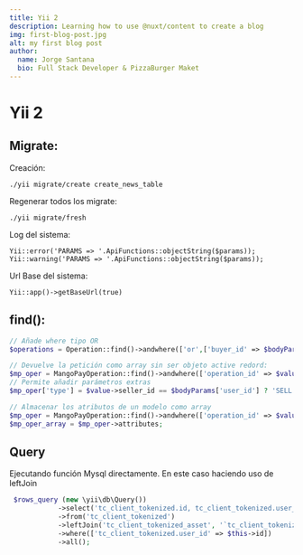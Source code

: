 ```yaml
---
title: Yii 2
description: Learning how to use @nuxt/content to create a blog
img: first-blog-post.jpg
alt: my first blog post
author:
  name: Jorge Santana
  bio: Full Stack Developer & PizzaBurger Maket
---
```

# Yii 2

## Migrate:

Creación:
```
./yii migrate/create create_news_table
```
Regenerar todos los migrate:
```
./yii migrate/fresh
```
Log del sistema:
```
Yii::error('PARAMS => '.ApiFunctions::objectString($params));
Yii::warning('PARAMS => '.ApiFunctions::objectString($params));
```

Url Base del sistema:

`Yii::app()->getBaseUrl(true)`

## find():

```php
// Añade where tipo OR
$operations = Operation::find()->andwhere(['or',['buyer_id' => $bodyParams['user_id']],['seller_id' => $bodyParams['user_id']]])->all();

// Devuelve la petición como array sin ser objeto active redord:
$mp_oper = MangoPayOperation::find()->andwhere(['operation_id' => $value->id])->asArray()->one();
// Permite añadir parámetros extras
$mp_oper['type'] = $value->seller_id == $bodyParams['user_id'] ? 'SELL' : 'BUY';

// Almacenar los atributos de un modelo como array
$mp_oper = MangoPayOperation::find()->andwhere(['operation_id' => $value->id])->one();
$mp_oper_array = $mp_oper->attributes;
```

## Query

Ejecutando función Mysql directamente. En este caso haciendo uso de leftJoin

```php
 $rows_query (new \yii\db\Query())
            ->select('tc_client_tokenized.id, tc_client_tokenized.user_id, tc_client_tokenized.landing_page_url, tc_client_tokenized.active, tc_client_tokenized_asset.ts_asset_id')
            ->from('tc_client_tokenized')
            ->leftJoin('tc_client_tokenized_asset', '`tc_client_tokenized`.`id` = `tc_client_tokenized_asset`.`client_tokenized_id`')
            ->where(['tc_client_tokenized.user_id' => $this->id])
            ->all();
```